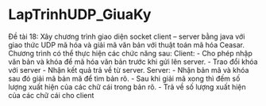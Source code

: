 # LapTrinhUDP_GiuaKy
Đề tài 18: Xây chương trình giao diện socket client – server bằng java với giao thức UDP mã hóa và giải mã văn bản với thuật toán mã hóa Ceasar. Chương trình có thể thực hiện các chức năng sau: 
 Client: 
	- Cho phép nhập văn bản và khóa để mã hóa văn bản trước khi gửi lên server.
	- Trao đổi khóa với server
	- Nhận kết quả trả về từ server.
 Server:
	- Nhận bản mã và khóa sau đó giải mã bản mã để tìm bản rõ.
	- Sau khi giải mã xong thì đếm số lượng xuất hiện của các chữ cái trong bản rõ.
	- Trả về số lượng xuất hiện của các chữ cái cho client
